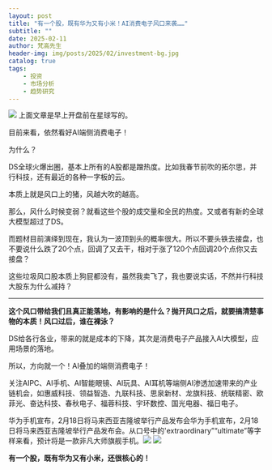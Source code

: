 ```yaml
---
layout: post
title: "有一个股，既有华为又有小米！AI消费电子风口来袭……"
subtitle: ""
date: 2025-02-11
author: 梵高先生
header-img: img/posts/2025/02/investment-bg.jpg
catalog: true
tags:
    - 投资
    - 市场分析
    - 趋势研究
---
```


![](https://mmbiz.qpic.cn/sz_mmbiz_jpg/https://mmbiz.qpic.cn/sz_mmbiz_jpg/ViaIfpMVXKTSMNGnEF9yTkDHjRD9XqEh5RoQlvpZH6XjAg8iaBBUuPYsSpGVExaDfJft1ckKC7aKgvuwqfrAPsiaw/640?wx_fmt=jpeg)
上面文章是早上开盘前在星球写的。

目前来看，依然看好AI端侧消费电子！

为什么？

DS全球火爆出圈，基本上所有的A股都是蹭热度。比如我春节前吹的拓尔思，并行科技，还有最近的各种一字板的云。

本质上就是风口上的猪，风越大吹的越高。

那么，风什么时候变弱？就看这些个股的成交量和全民的热度。又或者有新的全球大模型超过了DS。

而题材目前演绎到现在，我认为一波顶到头的概率很大。所以不要头铁去接盘，也不要说什么跌了20个点，回调了又去干，相对于涨了120个点回调20个点你又去接盘？

这些垃圾风口股本质上狗屁都没有，虽然我卖飞了，我也要说实话，不然并行科技大股东为什么减持？

****

**这个风口带给我们且真正能落地，有影响的是什么？抛开风口之后，就要搞清楚事物的本质！风口过后，谁在裸泳？**

DS给各行各业，带来的就是成本的下降，其次是消费电子产品接入AI大模型，应用场景的落地。

所以，方向就一个！AI叠加的端侧消费电子！

关注AIPC、AI手机、AI智能眼镜、AI玩具、AI耳机等端侧AI渗透加速带来的产业链机会，如惠威科技、领益智造、九联科技、思泉新材、龙旗科技、统联精密、欧菲光、奋达科技、春秋电子、福蓉科技、宇环数控、国光电器、福日电子。

华为手机宣布，2月18日将马来西亚吉隆坡举行产品发布会华为手机宣布，2月18日将马来西亚吉隆坡举行产品发布会。从口号中的&#39;extraordinary”“ultimate”等字样来看，预计将是一款非凡大师旗舰手机。![](https://mmbiz.qpic.cn/sz_mmbiz_jpg/https://mmbiz.qpic.cn/sz_mmbiz_jpg/ViaIfpMVXKTSMNGnEF9yTkDHjRD9XqEh53HQZLowdJVuonqVBcQc72Ds9BscbgFVRv0Yqh29wNoRyjexoXjolbQ/640?wx_fmt=jpeg)
![](https://mmbiz.qpic.cn/sz_mmbiz_jpg/https://mmbiz.qpic.cn/sz_mmbiz_jpg/ViaIfpMVXKTSMNGnEF9yTkDHjRD9XqEh583UfBbJZdRC1lEgOuAUGbBXA2xDfXDryNJoNesLAfSxpXq1Z9iaTTkA/640?wx_fmt=jpeg)

**有一个股，既有华为又有小米，还很核心的！**
